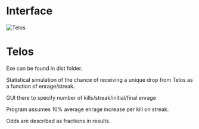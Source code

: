 # Interface
![Telos](https://i.gyazo.com/51a5884a99762786d6fbed944e0252f6.png)

# Telos

Exe can be found in dist folder.

Statistical simulation of the chance of receiving a unique drop from Telos as a function of enrage/streak.

GUI there to specify number of kills/streak/initial/final enrage

Program assumes 10% average enrage increase per kill on streak.

Odds are described as fractions in results.

